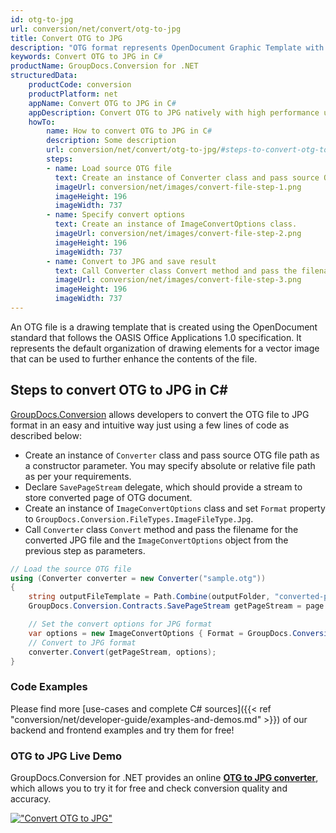 ```yaml
---
id: otg-to-jpg
url: conversion/net/convert/otg-to-jpg
title: Convert OTG to JPG
description: "OTG format represents OpenDocument Graphic Template with .otg extension. Learn how to convert OTG to JPG file programmatically in C# language using GroupDocs.Conversion for .NET library."
keywords: Convert OTG to JPG in C#
productName: GroupDocs.Conversion for .NET
structuredData:
    productCode: conversion
    productPlatform: net
    appName: Convert OTG to JPG in C#
    appDescription: Convert OTG to JPG natively with high performance using C# language and server side GroupDocs.Conversion for .NET APIs, without the use of any software like Microsoft or Open Office.
    howTo:
        name: How to convert OTG to JPG in C# 
        description: Some description
        url: conversion/net/convert/otg-to-jpg/#steps-to-convert-otg-to-jpg-in-c
        steps:
        - name: Load source OTG file 
          text: Create an instance of Converter class and pass source OTG file path as a constructor parameter. You may specify absolute or relative file path as per your requirements. 
          imageUrl: conversion/net/images/convert-file-step-1.png
          imageHeight: 196
          imageWidth: 737
        - name: Specify convert options 
          text: Create an instance of ImageConvertOptions class.
          imageUrl: conversion/net/images/convert-file-step-2.png
          imageHeight: 196
          imageWidth: 737
        - name: Convert to JPG and save result 
          text: Call Converter class Convert method and pass the filename for the converted HTML file and the ImageConvertOptions object from the previous step as parameters.
          imageUrl: conversion/net/images/convert-file-step-3.png
          imageHeight: 196
          imageWidth: 737
---
```


An OTG file is a drawing template that is created using the OpenDocument standard that follows the OASIS Office Applications 1.0 specification. It represents the default organization of drawing elements for a vector image that can be used to further enhance the contents of the file.

## Steps to convert OTG to JPG in C#

[GroupDocs.Conversion](https://products.groupdocs.com/conversion/net) allows developers to convert the OTG file to JPG format in an easy and intuitive way just using a few lines of code as described below:

* Create an instance of `Converter` class and pass source OTG file path as a constructor parameter. You may specify absolute or relative file path as per your requirements. 
* Declare `SavePageStream` delegate, which should provide a stream to store converted page of OTG document.
* Create an instance of `ImageConvertOptions` class and set `Format` property to `GroupDocs.Conversion.FileTypes.ImageFileType.Jpg`.
* Call `Converter` class `Convert` method and pass the filename for the converted JPG file and the `ImageConvertOptions` object from the previous step as parameters.

```csharp
// Load the source OTG file
using (Converter converter = new Converter("sample.otg"))
{
    string outputFileTemplate = Path.Combine(outputFolder, "converted-page-{0}.jpg");
    GroupDocs.Conversion.Contracts.SavePageStream getPageStream = page => new FileStream(string.Format(outputFileTemplate, page), FileMode.Create);

    // Set the convert options for JPG format
    var options = new ImageConvertOptions { Format = GroupDocs.Conversion.FileTypes.ImageFileType.Jpg };   
    // Convert to JPG format
    converter.Convert(getPageStream, options);
}
```

### Code Examples

Please find more [use-cases and complete C# sources]({{< ref "conversion/net/developer-guide/examples-and-demos.md" >}}) of our backend and frontend examples and try them for free!

### OTG to JPG Live Demo

GroupDocs.Conversion for .NET provides an online [**OTG to JPG converter**](https://products.groupdocs.app/conversion/otg-to-jpg), which allows you to try it for free and check conversion quality and accuracy.

[!["Convert OTG to JPG"](conversion/net/images/convert-to-jpg/convert-otg-to-jpg.png)](https://products.groupdocs.app/conversion/otg-to-jpg)